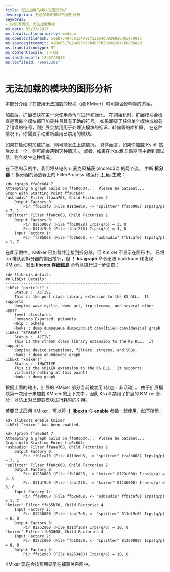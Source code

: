 ```yaml
---
title: 无法加载的模块的图形分析
description: 无法加载的模块的图形分析
keywords:
- 内核流调试，无法加载模块
ms.date: 05/23/2017
ms.localizationpriority: medium
ms.openlocfilehash: 5ceb75497501c4001f52954d3928926065ec99a5
ms.sourcegitcommit: 418e6617e2a695c9cb4b37b5b60e264760858acd
ms.translationtype: MT
ms.contentlocale: zh-CN
ms.lasthandoff: 12/07/2020
ms.locfileid: "96813261"
---
```

# <a name="graph-analysis-with-unloadable-modules"></a>无法加载的模块的图形分析


本部分介绍了在使用无法加载的模块（如 KMixer）时可能会影响你的方案。

加载后，扩展模块在第一次使用命令时进行初始化。 在初始化时，扩展模块会检查是否每个模块都已加载并且具有正确的符号。 如果卸载了任何单个模块或加载了错误的符号，则扩展会禁用用于处理该模块的标识、转储等的库扩展。 在这种情况下，你需要手动重新启用已禁用的模块。

如果在启动时加载扩展，则可能发生上述情况。 具体而言，如果你加载 Ks.dll 然后发出一个，则可能会遇到这种情况 [**。**](-reboot--reboot-target-computer-.md) 或者，如果在 Ks.dll 启动期间中断到调试器，则会发生这种情况。

在下面的示例中，我们将从电传 u 麦克风捕获 (sndrec32) 的两个流。 中断 **拆分器！** 拆分器的筛选器上的 FilterProcess 和运行 [**！ ks**](-ks-graph.md) 生成：

```dbgcmd
kd> !graph ffa0c6d4 7
Attempting a graph build on ffa0c6d4...  Please be patient...
Graph With Starting Point ffa0c6d4:
"usbaudio" Filter ffaaa768, Child Factories 2
    Output Factory 0:
        Pin ffb1caf0 (File 811deeb8, -> "splitter" ffa8b008) Irps(q/p) = 7, 1
"splitter" Filter ffa0c660, Child Factories 2
    Output Factory 0:
        Pin 81250008 (File ffb10028) Irps(q/p) = 3, 0
        Pin 811df9c0 (File ffaaf2f0) Irps(q/p) = 3, 0
    Input Factory 1:
        Pin ffa8b008 (File ffb26d68, <- "usbaudio" ffb1caf0) Irps(q/p) = 1, 7
```

在此示例中，KMixer 已加载并连接到拆分器，但 Kmixer 不显示在图形中。 已将 Irp 排队到拆分器的输出插针，但 **！ ks. graph** 命令无法 backtrace 和发现 KMixer。 发出 [**libexts 详细信息**](-ks-libexts.md) 命令以进行进一步调查：

```dbgcmd
kd> !libexts details
## LibExt Details:
--------------------------------------------------
LibExt "portcls!" :
    Status :  ACTIVE
    This is the port class library extension to the KS DLL.  It supports
    dumping wave cyclic, wave pci, irp streams, and several other upper
    level structures.
    Commands Exported: pciaudio
    Help : pchelp
    Hooks : dump dumpqueue dumpcircuit conv(file) conv(device) graph
LibExt "STREAM!" :
    Status :  ACTIVE
    This is the stream class library extension to the KS DLL.  It supports
    dumping device extensions, filters, streams, and SRBs.
    Hooks : dump enumdevobj graph
LibExt "kmixer!" :
    Status :  INACTIVE
    This is the KMIXER extension to the KS DLL.  It supports
    virtually nothing at this point!
    Hooks : dump graph
```

根据上面的输出，扩展的 KMixer 部分当前被禁用 (状态：非活动) 。 由于扩展模块第一次用于未加载 KMixer 的上下文中，因此 Ks.dll 禁用了扩展的 KMixer 部分，以防止对已卸载模块进行耗时的引用。

若要显式启用 KMixer，可以将 [**！ libexts**](-ks-libexts.md) 与 **enable** 参数一起使用，如下所示：

```dbgcmd
kd> !libexts enable kmixer
LibExt "kmixer" has been enabled.

kd> !graph ffa0c6d4 7
Attempting a graph build on ffa0c6d4...  Please be patient...
Graph With Starting Point ffa0c6d4:
"usbaudio" Filter ffaaa768, Child Factories 2
    Output Factory 0:
        Pin ffb1caf0 (File 811deeb8, -> "splitter" ffa8b008) Irps(q/p) = 7, 1
"splitter" Filter ffa0c660, Child Factories 2
    Output Factory 0:
        Pin 81250008 (File ffb10028, -> "kmixer" 8123c000) Irps(q/p) = 3, 0
        Pin 811df9c0 (File ffaaf2f0, -> "kmixer" 81236000) Irps(q/p) = 3, 0
    Input Factory 1:
        Pin ffa8b008 (File ffb26d68, <- "usbaudio" ffb1caf0) Irps(q/p) = 1, 7
"kmixer" Filter ffa65b70, Child Factories 4
    Input Factory 2:
        Pin 81236000 (File ffaaf7d0, <- "splitter" 811df9c0) Irps(q/p) = 0, 0
    Output Factory 3:
        Pin 81252d00 (File 811df1d8) Irps(q/p) = 10, 0
"kmixer" Filter ffb03808, Child Factories 4
    Input Factory 2:
        Pin 8123c000 (File ffb10130, <- "splitter" 81250008) Irps(q/p) = 0, 0
    Output Factory 3:
        Pin ffa1e9c0 (File 81253468) Irps(q/p) = 10, 0
```

KMixer 现在会按预期显示在捕获关系图中。

 

 





